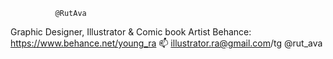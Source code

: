               @RutAva
Graphic Designer, Illustrator & Comic book Artist
    Behance: https://www.behance.net/young_ra
    📫 illustrator.ra@gmail.com/tg @rut_ava

<!---
RutAva/RutAva is a ✨ special ✨ repository because its `README.md` (this file) appears on your GitHub profile.
You can click the Preview link to take a look at your changes.
--->
